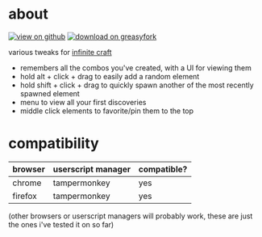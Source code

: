 
# about

[![view on github](https://img.shields.io/badge/view%20on%20github-272b33?logo=github)](https://github.com/adrianmgg/userscripts/tree/main/neal.fun/infinite_craft_combo_tracker) [![download on greasyfork](https://img.shields.io/badge/dynamic/json?color=%23900&label=download%20on%20greasyfork&query=total_installs&suffix=%20downloads&url=https%3A%2F%2Fgreasyfork.org%2Fen%2Fscripts%2F486552-infinite-craft-combo-tracker.json&logo=greasyfork)](https://greasyfork.org/en/scripts/486552-infinite-craft-combo-tracker)

various tweaks for [infinite craft](https://neal.fun/infinite-craft/)
- remembers all the combos you've created, with a UI for viewing them
- hold alt + click + drag to easily add a random element
- hold shift + click + drag to quickly spawn another of the most recently spawned element
- menu to view all your first discoveries
- middle click elements to favorite/pin them to the top

# compatibility

| browser | userscript manager | compatible? |
| ------- | ------------------ | ----------- |
| chrome  | tampermonkey       | yes         |
| firefox | tampermonkey       | yes         |
<!--
| chrome  | violentmonkey      | TODO test   |
| firefox | violentmonkey      | TODO test   |
| firefox | greasemonkey       | TODO test   |
-->

(other browsers or userscript managers will probably work, these are just the ones i've tested it on so far)

